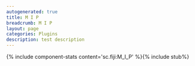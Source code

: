 ```yaml
---
autogenerated: true
title: M I P
breadcrumb: M I P
layout: page
categories: Plugins
description: test description
---
```


{% include component-stats content='sc.fiji:M\_I\_P' %}{% include stub%}



